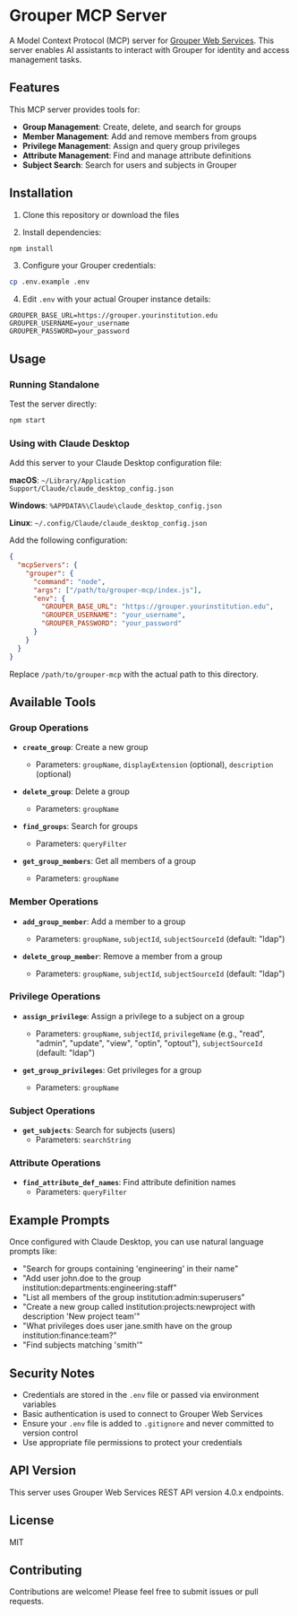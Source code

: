 # Grouper MCP Server

A Model Context Protocol (MCP) server for [Grouper Web Services](https://grouperws.uchicago.edu/web/docs/). This server enables AI assistants to interact with Grouper for identity and access management tasks.

## Features

This MCP server provides tools for:

- **Group Management**: Create, delete, and search for groups
- **Member Management**: Add and remove members from groups
- **Privilege Management**: Assign and query group privileges
- **Attribute Management**: Find and manage attribute definitions
- **Subject Search**: Search for users and subjects in Grouper

## Installation

1. Clone this repository or download the files

2. Install dependencies:
```bash
npm install
```

3. Configure your Grouper credentials:
```bash
cp .env.example .env
```

4. Edit `.env` with your actual Grouper instance details:
```env
GROUPER_BASE_URL=https://grouper.yourinstitution.edu
GROUPER_USERNAME=your_username
GROUPER_PASSWORD=your_password
```

## Usage

### Running Standalone

Test the server directly:
```bash
npm start
```

### Using with Claude Desktop

Add this server to your Claude Desktop configuration file:

**macOS**: `~/Library/Application Support/Claude/claude_desktop_config.json`

**Windows**: `%APPDATA%\Claude\claude_desktop_config.json`

**Linux**: `~/.config/Claude/claude_desktop_config.json`

Add the following configuration:

```json
{
  "mcpServers": {
    "grouper": {
      "command": "node",
      "args": ["/path/to/grouper-mcp/index.js"],
      "env": {
        "GROUPER_BASE_URL": "https://grouper.yourinstitution.edu",
        "GROUPER_USERNAME": "your_username",
        "GROUPER_PASSWORD": "your_password"
      }
    }
  }
}
```

Replace `/path/to/grouper-mcp` with the actual path to this directory.

## Available Tools

### Group Operations

- **`create_group`**: Create a new group
  - Parameters: `groupName`, `displayExtension` (optional), `description` (optional)

- **`delete_group`**: Delete a group
  - Parameters: `groupName`

- **`find_groups`**: Search for groups
  - Parameters: `queryFilter`

- **`get_group_members`**: Get all members of a group
  - Parameters: `groupName`

### Member Operations

- **`add_group_member`**: Add a member to a group
  - Parameters: `groupName`, `subjectId`, `subjectSourceId` (default: "ldap")

- **`delete_group_member`**: Remove a member from a group
  - Parameters: `groupName`, `subjectId`, `subjectSourceId` (default: "ldap")

### Privilege Operations

- **`assign_privilege`**: Assign a privilege to a subject on a group
  - Parameters: `groupName`, `subjectId`, `privilegeName` (e.g., "read", "admin", "update", "view", "optin", "optout"), `subjectSourceId` (default: "ldap")

- **`get_group_privileges`**: Get privileges for a group
  - Parameters: `groupName`

### Subject Operations

- **`get_subjects`**: Search for subjects (users)
  - Parameters: `searchString`

### Attribute Operations

- **`find_attribute_def_names`**: Find attribute definition names
  - Parameters: `queryFilter`

## Example Prompts

Once configured with Claude Desktop, you can use natural language prompts like:

- "Search for groups containing 'engineering' in their name"
- "Add user john.doe to the group institution:departments:engineering:staff"
- "List all members of the group institution:admin:superusers"
- "Create a new group called institution:projects:newproject with description 'New project team'"
- "What privileges does user jane.smith have on the group institution:finance:team?"
- "Find subjects matching 'smith'"

## Security Notes

- Credentials are stored in the `.env` file or passed via environment variables
- Basic authentication is used to connect to Grouper Web Services
- Ensure your `.env` file is added to `.gitignore` and never committed to version control
- Use appropriate file permissions to protect your credentials

## API Version

This server uses Grouper Web Services REST API version 4.0.x endpoints.

## License

MIT

## Contributing

Contributions are welcome! Please feel free to submit issues or pull requests.
